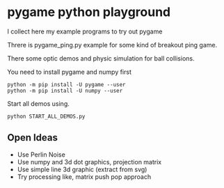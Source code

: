 # pygame python playground

I collect here my example programs to try out pygame

Threre is pygame_ping.py example for some kind of breakout ping game.

There some optic demos and physic simulation for ball collisions.

You need to install pygame and numpy first

    python -m pip install -U pygame --user
    python -m pip install -U numpy --user

Start all demos using.

    python START_ALL_DEMOS.py

## Open Ideas

 * Use Perlin Noise
 * Use numpy and 3d dot graphics, projection matrix
 * Use simple line 3d graphic (extract from svg)
 * Try processing like, matrix push pop approach